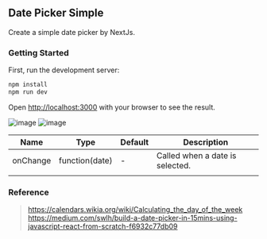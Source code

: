 ## Date Picker Simple
  Create a simple date picker by NextJs.
### Getting Started

First, run the development server:

```bash
npm install
npm run dev
```

Open [http://localhost:3000](http://localhost:3000) with your browser to see the result.

![image](https://user-images.githubusercontent.com/17843443/111057991-59ce1080-84c6-11eb-8087-a58fc206f886.png)
![image](https://user-images.githubusercontent.com/17843443/111058018-8aae4580-84c6-11eb-8c0a-6ecb3c0bc1a0.png)

|  Name   | Type  | Default | Description |
|  ----  | ----  | ----  | ----  |
| onChange  | function(date)  | - | Called when a date is selected. |
|   |  |  |  |


### Reference

> https://calendars.wikia.org/wiki/Calculating_the_day_of_the_week
> https://medium.com/swlh/build-a-date-picker-in-15mins-using-javascript-react-from-scratch-f6932c77db09
